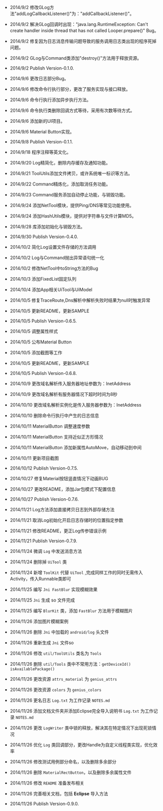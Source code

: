 * 2014/9/2 修改GLog方法"addLogCallbackListener()"为："addCallbackListener()"。
* 2014/9/2 解决GLog回调时出现："java.lang.RuntimeException: Can't create handler inside thread that has not called Looper.prepare()" Bug。
* 2014/9/2 修复因为日志消息传输问题导致的服务调用日志类出现的程序死掉问题。
* 2014/9/2 GLog与Command类添加"destroy()"方法用于释放资源。
* 2014/9/2 Publish Version-0.1.0.


* 2014/9/6 更改日志部分Bug。
* 2014/9/6 修改命令行执行部分，更改了服务实现与接口释放。
* 2014/9/6 命令行执行添加异步执行方法。
* 2014/9/6 命令执行类删除回调方式等待，采用有次数等待方式。
* 2014/9/6 添加新的UI项目。
* 2014/9/6 Material Button实现。
* 2014/9/8 Publish Version-0.1.1.


* 2014/9/18 程序注释等英文化。
* 2014/9/20 Log精简化，删除内存缓存及通知功能。
* 2014/9/21 ToolUtils添加文件拷贝，或许系统唯一标识等方法。
* 2014/9/22 Command精炼化，添加取消任务功能。
* 2014/9/23 Command服务添加自动停止功能，与销毁功能。
* 2014/9/24 添加NetTool模块，提供Ping/DNS等常见功能使用。
* 2014/9/24 添加HashUtils模块，提供对字符串与文件计算MD5。
* 2014/9/28 库添加初始化与销毁方法。
* 2014/9/30 Publish Version-0.4.0.


* 2014/10/2 简化Log设置文件存储的方法调用
* 2014/10/2 Log与Command抛出异常语句统一化
* 2014/10/2 修改NetTool中toString方法的Bug
* 2014/10/3 添加FixedList固定队列
* 2014/10/4 添加App相关UiTool与UiModel
* 2014/10/5 修复TraceRoute,Dns解析中解析失败时结果为null时触发异常
* 2014/10/5 更新README，更新SAMPLE
* 2014/10/5 Publish Version-0.6.5.


* 2014/10/5 调整属性样式
* 2014/10/5 公布Material Button
* 2014/10/5 添加截图等工作
* 2014/10/5 更新README，更新SAMPLE
* 2014/10/5 Publish Version-0.6.8.


* 2014/10/9 更改域名解析传入服务器地址参数为：InetAddress
* 2014/10/9 更改域名解析有服务器情况下超时时间为8秒
* 2014/10/10 更改域名解析实例化是传入服务器参数为：InetAddress
* 2014/10/10 删除命令行执行中产生的日志信息
* 2014/10/11 MaterialButton 调整速度参数
* 2014/10/11 MaterialButton 支持近似正方形情况
* 2014/10/11 MaterialButton 添加新属性AutoMove，自动移动到中间
* 2014/10/11 更新项目截图
* 2014/10/12 Publish Version-0.7.5.


* 2014/10/27 修复Material按钮竖直情况下动画BUG
* 2014/10/27 更改README，添加Jar包模式下配置信息
* 2014/10/27 Publish Version-0.7.6.


* 2014/11/21 Log方法添加直接拷贝日志到外部存储方法
* 2014/11/21 取消Log初始化开启日志存储时的位置指定参数
* 2014/11/21 修改README，更正Log传参错误示例
* 2014/11/21 Publish Version-0.7.9.


* 2014/11/24 微调 `Log` 中发送消息方法
* 2014/11/24 删除掉 `UiTool` 类
* 2014/11/24 新增 `ToolKit` 代替 `UiTool` ,完成同样工作的同时无需传入Activity，传入Runnable类即可
* 2014/11/25 编写 `Jni FastBlur` 实现模糊效果
* 2014/11/25 `Jni` 生成 so 文件完成
* 2014/11/25 编写 `BlurKit` 类，添加 `FastBlur` 方法用于模糊图片
* 2014/11/26 添加图片模糊案例
* 2014/11/26 删除 `Jni` 中加载的 `android/log` 头文件
* 2014/11/26 重新生成 `Jni` 文件so
* 2014/11/26 修改 `util/ToolUtils` 类名为 `Tools`
* 2014/11/26 删除 `util/Tools` 类中不常用方法：`getDeviceId()` `isAvailablePackage()`
* 2014/11/26 更改资源 `attrs_material` 为 `genius_attrs`
* 2014/11/26 更改资源 `colors` 为 `genius_colors`
* 2014/11/26 更名日志 `Log.txt` 为工作记录 `NOTES.md`
* 2014/11/26 添加文档文件夹并添加Eclipse完全导入说明书 `Log.txt` 为工作记录 `NOTES.md`
* 2014/11/26 更改 `LogWriter` 类中锁的释放，解决其在特定情况下出现死锁情况
* 2014/11/26 优化 `Log` 类回调部分，更改Handle为自定义线程类实现，优化效率
* 2014/11/26 修改测试用例部分命名，以及删除多余部分
* 2014/11/26 删除 `MaterialRectButton`，以及删除多余属性文件
* 2014/11/26 修改 `README` 准备发布相关
* 2014/11/26 完善相关文档，包括 **Eclipse** 导入方法
* 2014/11/26 Publish Version-0.9.0.
